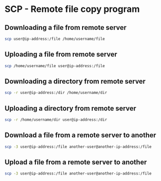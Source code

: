 # SCP - Remote file copy program

## Downloading a file from remote server

```sh
scp user@ip-address:/file /home/username/file
```

## Uploading a file from remote server

```sh
scp /home/username/file user@ip-address:/file
```

## Downloading a directory from remote server

```sh
scp -r user@ip-address:/dir /home/username/dir
```

## Uploading a directory from remote server

```sh
scp -r /home/username/dir user@ip-address:/dir
```

## Download a file from a remote server to another

```sh
scp -3 user@ip-address:/file another-user@another-ip-address:/file
```

## Upload a file from a remote server to another

```sh
scp -3 user@ip-address:/file another-user@another-ip-address:/file
```